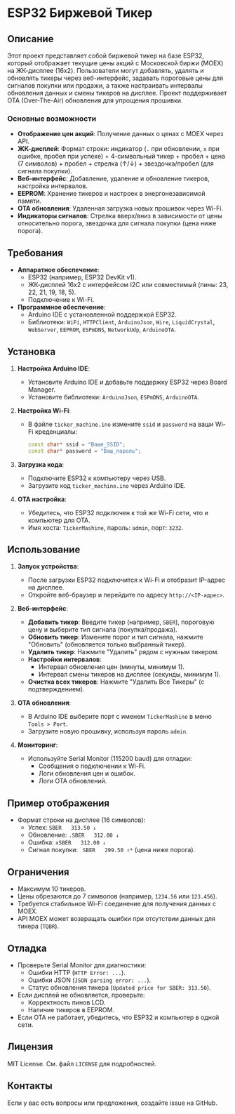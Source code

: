 # ESP32 Биржевой Тикер

## Описание
Этот проект представляет собой биржевой тикер на базе ESP32, который отображает текущие цены акций с Московской биржи (MOEX) на ЖК-дисплее (16x2). Пользователи могут добавлять, удалять и обновлять тикеры через веб-интерфейс, задавать пороговые цены для сигналов покупки или продажи, а также настраивать интервалы обновления данных и смены тикеров на дисплее. Проект поддерживает OTA (Over-The-Air) обновления для упрощения прошивки.

### Основные возможности
- **Отображение цен акций**: Получение данных о ценах с MOEX через API.
- **ЖК-дисплей**: Формат строки: индикатор (`.` при обновлении, `x` при ошибке, пробел при успехе) + 4-символьный тикер + пробел + цена (7 символов) + пробел + стрелка (↑/↓) + звездочка/пробел (для сигнала покупки).
- **Веб-интерфейс**: Добавление, удаление и обновление тикеров, настройка интервалов.
- **EEPROM**: Хранение тикеров и настроек в энергонезависимой памяти.
- **OTA обновления**: Удаленная загрузка новых прошивок через Wi-Fi.
- **Индикаторы сигналов**: Стрелка вверх/вниз в зависимости от цены относительно порога, звездочка для сигнала покупки (цена ниже порога).

## Требования
- **Аппаратное обеспечение**:
  - ESP32 (например, ESP32 DevKit v1).
  - ЖК-дисплей 16x2 с интерфейсом I2C или совместимый (пины: 23, 22, 21, 19, 18, 5).
  - Подключение к Wi-Fi.
- **Программное обеспечение**:
  - Arduino IDE с установленной поддержкой ESP32.
  - Библиотеки: `WiFi`, `HTTPClient`, `ArduinoJson`, `Wire`, `LiquidCrystal`, `WebServer`, `EEPROM`, `ESPmDNS`, `NetworkUdp`, `ArduinoOTA`.

## Установка
1. **Настройка Arduino IDE**:
   - Установите Arduino IDE и добавьте поддержку ESP32 через Board Manager.
   - Установите библиотеки: `ArduinoJson`, `ESPmDNS`, `ArduinoOTA`.

2. **Настройка Wi-Fi**:
   - В файле `ticker_machine.ino` измените `ssid` и `password` на ваши Wi-Fi креденциалы:
     ```cpp
     const char* ssid = "Ваше_SSID";
     const char* password = "Ваш_пароль";
     ```

3. **Загрузка кода**:
   - Подключите ESP32 к компьютеру через USB.
   - Загрузите код `ticker_machine.ino` через Arduino IDE.

4. **OTA настройка**:
   - Убедитесь, что ESP32 подключен к той же Wi-Fi сети, что и компьютер для OTA.
   - Имя хоста: `TickerMashine`, пароль: `admin`, порт: `3232`.

## Использование
1. **Запуск устройства**:
   - После загрузки ESP32 подключится к Wi-Fi и отобразит IP-адрес на дисплее.
   - Откройте веб-браузер и перейдите по адресу `http://<IP-адрес>`.

2. **Веб-интерфейс**:
   - **Добавить тикер**: Введите тикер (например, `SBER`), пороговую цену и выберите тип сигнала (покупка/продажа).
   - **Обновить тикер**: Измените порог и тип сигнала, нажмите "Обновить" (обновляется только выбранный тикер).
   - **Удалить тикер**: Нажмите "Удалить" рядом с нужным тикером.
   - **Настройки интервалов**:
     - Интервал обновления цен (минуты, минимум 1).
     - Интервал смены тикеров на дисплее (секунды, минимум 1).
   - **Очистка всех тикеров**: Нажмите "Удалить Все Тикеры" (с подтверждением).

3. **OTA обновления**:
   - В Arduino IDE выберите порт с именем `TickerMashine` в меню `Tools > Port`.
   - Загрузите новую прошивку, используя пароль `admin`.

4. **Мониторинг**:
   - Используйте Serial Monitor (115200 baud) для отладки:
     - Сообщения о подключении к Wi-Fi.
     - Логи обновления цен и ошибок.
     - Логи OTA обновлений.

## Пример отображения
- Формат строки на дисплее (16 символов):
  - Успех: ` SBER   313.50 ↓ `
  - Обновление: `.SBER   312.00 ↓ `
  - Ошибка: `xSBER   312.00 ↓ `
  - Сигнал покупки: ` SBER   299.50 ↑*` (цена ниже порога).

## Ограничения
- Максимум 10 тикеров.
- Цены обрезаются до 7 символов (например, `1234.56` или `123.456`).
- Требуется стабильное Wi-Fi соединение для получения данных с MOEX.
- API MOEX может возвращать ошибки при отсутствии данных для тикера (`TQBR`).

## Отладка
- Проверьте Serial Monitor для диагностики:
  - Ошибки HTTP (`HTTP Error: ...`).
  - Ошибки JSON (`JSON parsing error: ...`).
  - Статус обновления тикера (`Updated price for SBER: 313.50`).
- Если дисплей не обновляется, проверьте:
  - Корректность пинов LCD.
  - Наличие тикеров в EEPROM.
- Если OTA не работает, убедитесь, что ESP32 и компьютер в одной сети.

## Лицензия
MIT License. См. файл `LICENSE` для подробностей.

## Контакты
Если у вас есть вопросы или предложения, создайте issue на GitHub.